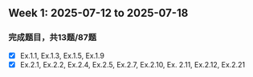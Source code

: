 ## Week 1: 2025-07-12 to 2025-07-18
### 完成题目，共13题/87题
- [x] Ex.1.1, Ex.1.3, Ex.1.5, Ex.1.9
- [x] Ex.2.1, Ex.2.2, Ex.2.4, Ex.2.5, Ex.2.7, Ex.2.10, Ex. 2.11, Ex.2.12, Ex.2.21
